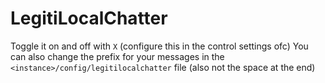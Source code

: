 # LegitiLocalChatter

Toggle it on and off with `X` (configure this in the control settings ofc)
You can also change the prefix for your messages in the `<instance>/config/legitilocalchatter` file (also not the space at the end)